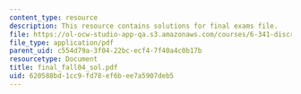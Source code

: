 ```yaml
---
content_type: resource
description: This resource contains solutions for final exams file.
file: https://ol-ocw-studio-app-qa.s3.amazonaws.com/courses/6-341-discrete-time-signal-processing-fall-2005/620588bd1cc9fd78ef6bee7a5907deb5_final_fall04_sol.pdf
file_type: application/pdf
parent_uid: c554d79a-3f04-22bc-ecf4-7f40a4c0b17b
resourcetype: Document
title: final_fall04_sol.pdf
uid: 620588bd-1cc9-fd78-ef6b-ee7a5907deb5
---
```

